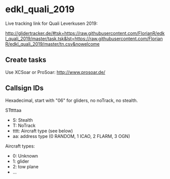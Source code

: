 # edkl_quali_2019

Live tracking link for Quali Leverkusen 2019:

http://glidertracker.de/#tsk=https://raw.githubusercontent.com/FlorianR/edkl_quali_2019/master/task.tsk&lst=https://raw.githubusercontent.com/FlorianR/edkl_quali_2019/master/tn.csv&nowelcome

## Create tasks
Use XCSoar or ProSoar: http://www.prosoar.de/

## Callsign IDs
Hexadecimal, start with "06" for gliders, no noTrack, no stealth.

STttttaa

- S: Stealth
- T: NoTrack
- tttt: Aircraft type (see below)
- aa: address type (0 RANDOM, 1 ICAO, 2 FLARM, 3 OGN)

Aircraft types:
- 0: Unknown
- 1: glider
- 2: tow plane
- ...
